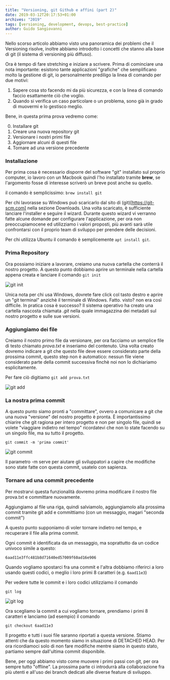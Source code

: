 ```yaml
---
title: "Versioning, git Github e affini (part 2)"
date: 2019-03-12T20:17:53+01:00
archives: "2019"
tags: [versioning, development, devops, best-practice]
author: Guido Sangiovanni
---
```


Nello scorso articolo abbiamo visto una panoramica dei problemi che il Versioning risolve, inoltre abbiamo introdotto i concetti che stanno alla base di git (il sistema di versioning più diffuso).

Ora è tempo di fare stretching e iniziare a scrivere.
Prima di cominciare una nota importante: esistono tante applicazioni "grafiche" che semplificano molto la gestione di git, io personalmente prediligo la linea di comando per due motivi:
1. Sapere cosa sto facendo mi da più sicurezza, e con la linea di comando faccio esattamente ciò che voglio.
2. Quando si verifica un caso particolare o un problema, sono già in grado di muovermi e lo gestisco meglio. 

Bene, in questa prima prova vedremo come:

0. Installare git
1. Creare una nuova repository git
2. Versionare i nostri primi file
3. Aggiornare alcuni di questi file
4. Tornare ad una versione precedente


### Installazione
Per prima cosa è necessario disporre del software "git" installato sul proprio computer, io lavoro con un Macbook quindi l'ho installato tramite **brew**, 
se l'argomento fosse di interesse scriverò un breve post anche su quello.

il comando è semplicissimo: `brew install git`

Per chi lavorasse su Windows può scaricarlo dal sito di (git)[https://git-scm.com] nella sezione Downloads.
Una volta scaricato, è sufficiente lanciare l'installer e seguire il wizard.
Durante questo wizard vi verranno fatte alcune domande per configurare l'applicazione, per ora non preoccupiamocene ed utilizziamo i valori proposti, più avanti sarà utile confrontarsi con il proprio team di sviluppo per prendere delle decisioni.

Per chi utilizza Ubuntu il comando è semplicemente `apt install git`.

### Prima Repository
Ora possiamo iniziare a lavorare, creiamo una nuova cartella che conterrà il nostro progetto.
A questo punto dobbiamo aprire un terminale nella cartella appena creata e lanciare il comando `git init`

![git init](/1gitinit.png)

Unica nota per chi usa Windows, dovrete fare click col tasto destro e aprire un "git terminal" anzichè il terminale di Windows.
Fatto. visto? non era così difficile.
In pratica cosa è successo? Il sistema operativo ha creato una cartella nascosta chiamata *.git* nella quale immagazzina dei metadati sul nostro progetto e sulle sue versioni.

### Aggiungiamo dei file
Creiamo il nostro primo file da versionare, per ora facciamo un semplice file di testo chiamato *prova.txt* e inseriamo del contenuto.
Una volta creato dovremo indicare a git che questo file deve essere considerato parte della prossima commit, questo step non è automatico:
nessun file viene considerato parte della commit successiva finchè noi non lo dichiariamo esplicitamente.

Per fare ciò digitiamo `git add prova.txt`

![git add](/2gitadd.png)

### La nostra prima commit

A questo punto siamo pronti a "committare", ovvero a comunicare a git che una nuova "versione" del nostro progetto è pronta.
È importantissimo chiarire che git ragiona per intero progetto e non per singolo file, quindi se volete "viaggiare indietro nel tempo" ricordatevi che non lo state facendo su un singolo file, ma su tutto il progetto.

`git commit -m 'prima commit'`

![git commit](/3gitcommit.png)

Il parametro -m serve per aiutare gli sviluppatori a capire che modifiche sono state fatte con questa commit, usatelo con sapienza.  

### Tornare ad una commit precedente

Per mostrarvi questa funzionalità dovremo prima modificare il nostro file prova.txt e committare nuovamente.

Aggiungiamo al file una riga, quindi salviamolo, aggiungiamolo alla prossima commit tramite git add e committiamo (con un messaggio, magari "seconda commit")

A questo punto supponiamo di voler tornare indietro nel tempo, e recuperare il file alla prima commit.

Ogni commit è identificata da un messaggio, ma soprattutto da un codice univoco simile a questo:

`6aad11e3ffc481b8d71640ed57009f60ad16e906`

Quando vogliamo spostarci fra una commit e l'altra dobbiamo riferirci a loro usando questi codici, o meglio i loro primi 8 caratteri (e.g. `6aad11e3`)

Per vedere tutte le commit e i loro codici utilizziamo il comando 

`git log`  

![git log](/4gitlog.png)

Ora scegliamo la commit a cui vogliamo tornare, prendiamo i primi 8 caratteri e lanciamo (ad esempio) il comando

`git checkout 6aad11e3`

Il progetto e tutti i suoi file saranno riportati a questa versione.
Stiamo attenti che da questo momento siamo in situazione di DETACHED HEAD. 
Per ora ricordiamoci solo di non fare modifiche mentre siamo in questo stato, partiamo sempre dall'ultima commit disponibile.

Bene, per oggi abbiamo visto come muovere i primi passi con git, per ora sempre tutto "offline".
La prossima parte ci introdurrà alla collaborazione fra più utenti e all'uso dei branch dedicati alle diverse feature di sviluppo.

